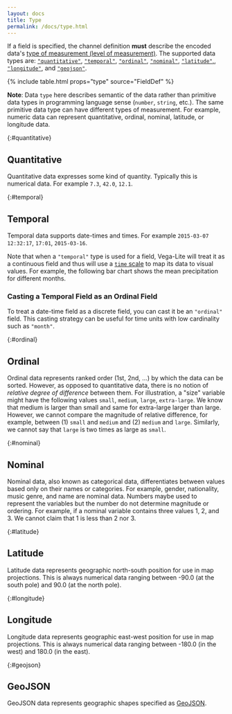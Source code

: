 ```yaml
---
layout: docs
title: Type
permalink: /docs/type.html
---
```


If a field is specified, the channel definition **must** describe the encoded data's [type of measurement (level of measurement)](https://en.wikipedia.org/wiki/Level_of_measurement).
The supported data types are: [`"quantitative"`](#quantitative), [`"temporal"`](#temporal), [`"ordinal"`](#ordinal), [`"nominal"`](#nominal), [`"latitude"`,](#latitude), [`"longitude"`](#longitude), and [`"geojson"`](#geojson).

{% include table.html props="type" source="FieldDef" %}

**Note**:
Data `type` here describes semantic of the data rather than primitive data types in programming language sense (`number`, `string`, etc.). The same primitive data type can have different types of measurement. For example, numeric data can represent quantitative, ordinal, nominal, latitude, or longitude data.

{:#quantitative}
## Quantitative

Quantitative data expresses some kind of quantity. Typically this is numerical data. For example `7.3`, `42.0`, `12.1`.

{:#temporal}
## Temporal

Temporal data supports date-times and times. For example `2015-03-07 12:32:17`, `17:01`, `2015-03-16`.

Note that when a `"temporal"` type is used for a field, Vega-Lite will treat it as a continuous field and thus will use a [`time` scale](scale.html#time) to map its data to visual values. For example, the following bar chart shows the mean precipitation for different months.

<span class="vl-example" data-name="bar_month_temporal"></span>

### Casting a Temporal Field as an Ordinal Field

To treat a date-time field as a discrete field, you can cast it be an `"ordinal"` field.
This casting strategy can be useful for time units with low cardinality such as `"month"`.

<span class="vl-example" data-name="bar_month"></span>

{:#ordinal}
## Ordinal

Ordinal data represents ranked order (1st, 2nd, ...) by which the data can be sorted. However, as opposed to quantitative data, there is no notion of *relative degree of difference* between them. For illustration, a "size" variable might have the following values `small`, `medium`, `large`, `extra-large`. We know that medium is larger than small and same for extra-large larger than large. However, we cannot compare the magnitude of relative difference, for example, between (1) `small` and `medium` and (2) `medium` and `large`. Similarly, we cannot say that `large` is two times as large as `small`.

{:#nominal}
## Nominal

Nominal data, also known as categorical data, differentiates between values based only on their names or categories. For example, gender, nationality, music genre, and name are nominal data. Numbers maybe used to represent the variables but the number do not determine magnitude or ordering. For example, if a nominal variable contains three values 1, 2, and 3. We cannot claim that 1 is less than 2 nor 3.

{:#latitude}
## Latitude

Latitude data represents geographic north-south position for use in map projections. This is always numerical data ranging between -90.0 (at the south pole) and 90.0 (at the north pole).

{:#longitude}
## Longitude

Longitude data represents geographic east-west position for use in map projections. This is always numerical data ranging between -180.0 (in the west) and 180.0 (in the east).

{:#geojson}
## GeoJSON

GeoJSON data represents geographic shapes specified as [GeoJSON](http://geojson.org/).

